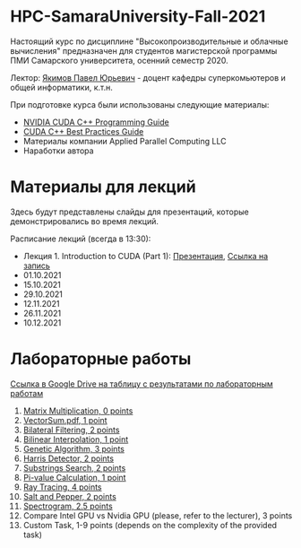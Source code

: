 # HPC-SamaraUniversity-Fall-2021
Настоящий курс по дисциплине "Высокопроизводительные и облачные вычисления" предназначен для студентов магистерской программы ПМИ Самарского университета, осенний семестр 2020.

Лектор: [Якимов Павел Юрьевич](https://ssau.ru/staff/222993132-yakimov-pavel-yurevich) - доцент кафедры суперкомьютеров и общей информатики, к.т.н.

При подготовке курса были использованы следующие материалы:
- [NVIDIA CUDA C++ Programming Guide](https://docs.nvidia.com/cuda/cuda-c-programming-guide/index.html)
- [CUDA C++ Best Practices Guide](https://docs.nvidia.com/cuda/cuda-c-best-practices-guide/index.html)
- Материалы компании Applied Parallel Computing LLC
- Наработки автора

# Материалы для лекций

Здесь будут представлены слайды для презентаций, которые демонстрировались во время лекций.

Расписание лекций (всегда в 13:30):
- Лекция 1. Introduction to CUDA (Part 1): [Презентация](https://github.com/PavelYakimov/HPC-SamaraUniversity-Fall-2021/files/7186648/en_Introduction.pdf), [Ссылка на запись](https://1drv.ms/v/s!AvM8VWt8XD6Kic0Q7m5IUl0N-tMHEg?e=aAitt5)
- 01.10.2021
- 15.10.2021
- 29.10.2021
- 12.11.2021
- 26.11.2021
- 10.12.2021

# Лабораторные работы

[Ссылка в Google Drive на таблицу с результатами по лабораторным работам](https://docs.google.com/spreadsheets/d/1_QScXE8Q8pl-AKluKXKhohZs7qSEeeJqVZ8JmRk6n9k/edit?usp=sharing)

1. [Matrix Multiplication, 0 points](https://github.com/PavelYakimov/HPC-SamaraUniversity-Fall-2021/files/7152853/Lab0_MatMul.pdf)
2. [VectorSum.pdf, 1 point](https://github.com/PavelYakimov/HPC-SamaraUniversity-Fall-2021/files/7153431/Lab1_VectorSum.pdf)
3. [Bilateral Filtering, 2 points](https://github.com/PavelYakimov/HPC-SamaraUniversity-Fall-2021/blob/main/bilateral.pdf)
4. [Bilinear Interpolation, 1 point](https://github.com/PavelYakimov/HPC-SamaraUniversity-Fall-2021/blob/main/bilinear_interpolation.pdf)
5. [Genetic Algorithm, 3 points](https://github.com/PavelYakimov/HPC-SamaraUniversity-Fall-2021/blob/main/genetic_algorithm.pdf)
6. [Harris Detector, 2 points](https://github.com/PavelYakimov/HPC-SamaraUniversity-Fall-2021/blob/main/harris_algorithm.pdf)
7. [Substrings Search, 2 points](https://github.com/PavelYakimov/HPC-SamaraUniversity-Fall-2021/blob/main/mass_search.pdf)
8. [Pi-value Calculation, 1 point](https://github.com/PavelYakimov/HPC-SamaraUniversity-Fall-2021/blob/main/pi_monte_carlo.pdf)
9. [Ray Tracing, 4 points](https://github.com/PavelYakimov/HPC-SamaraUniversity-Fall-2021/blob/main/ray_tracing.pdf)
10. [Salt and Pepper, 2 points](https://github.com/PavelYakimov/HPC-SamaraUniversity-Fall-2021/blob/main/salt_and_pepper.pdf)
11. [Spectrogram, 2.5 points](https://github.com/PavelYakimov/HPC-SamaraUniversity-Fall-2021/blob/main/spectrogram.pdf)
12. Compare Intel GPU vs Nvidia GPU (please, refer to the lecturer), 3 points
13. Custom Task, 1-9 points (depends on the complexity of the provided task)
